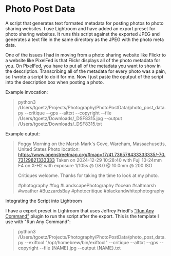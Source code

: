 # Photo Post Data

A script that generates text formated metadata for posting photos to photo sharing websites. I use Lightroom and have added an export preset for photo sharing websites. It runs this script against the exported JPEG and generates a text file in the same directory as the JPEG with the photo meta data.

One of the issues I had in moving from a photo sharing website like Flickr to a website like PixelFed is that Flickr displays all of the photo metadata for you. On PixelFed, you have to put all of the metadata you want to show in the description. Transcribing all of the metadata for every photo was
a pain, so I wrote a script to do it for me. Now I just paste the oputput of the script into the description box when posting a photo.

Example invocation:

> python3 /Users/tgoetz/Projects/Photography/PhotoPostData/photo_post_data.py --critique --gps --alttxt --copyright --file /Users/tgoetz/Downloads/_DSF8315.jpg --output /Users/tgoetz/Downloads/_DSF8315.txt

Example output:

> Foggy Morning on the Marsh
> Mark's Cove, Wareham, Massachusetts, United States
> Photo location: https://www.openstreetmap.org/#map=17/41.736578433333335/-70.73129821333333
> Taken on 2024-12-29 10:28:40 with Fuji 10-24mm F4 on X-H2 with exposure 1/105s @ f/8.0 @ 10.0mm @ 200 ISO
> 
> Critiques welcome. Thanks for taking the time to look at my photo.
> 
> #photography #fog #LandscapePhotography #ocean #saltmarsh #weather #BuzzardsBay #photocritique #blackandwhitephotography

Integrating the Script into Lightroom

I have a export preset in Lightroom that uses Jeffrey Friedl's ["Run Any Command"](https://regex.info/blog/lightroom-goodies/run-any-command) plugin to run the script after the export. This is the template I use with "Run Any Command":

> python3 /Users/tgoetz/Projects/Photography/PhotoPostData/photo_post_data.py --exiftool "/opt/homebrew/bin/exiftool" --critique --alttxt --gps --copyright --file {NAME}.jpg --output {NAME}.txt

